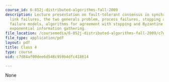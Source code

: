 ```yaml
---
course_id: 6-852j-distributed-algorithms-fall-2009
description: Lecture presentation on fault-tolerant consensus in synchronous systems,
  link failures, the two generals problem, process failures, stopping and Byzantine
  failure models, algorithms for agreement with stopping and Byzantine failures, and
  exponential information gathering.
file_location: /coursemedia/6-852j-distributed-algorithms-fall-2009/c7d84af00dee6d548c959b4dfc418614_MIT6_852JF09_lec04.pdf
file_type: application/pdf
layout: pdf
title: Class 4
type: course
uid: c7d84af00dee6d548c959b4dfc418614

---
```

None